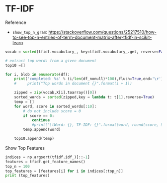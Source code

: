 # TF-IDF

Reference

- `show_top_n_gram`: https://stackoverflow.com/questions/25217510/how-to-see-top-n-entries-of-term-document-matrix-after-tfidf-in-scikit-learn


```py 
vocab = sorted(tfidf.vocabulary_, key=tfidf.vocabulary_.get, reverse=False)

# extract top words from a given document 
top10 =[]

for i, blob in enumerate(df):
    print('completed: %s' % (i/len(df_nonull)*100),flush=True,end='\r')      
    #     print("Top words in document {}".format(i + 1))

    zipped = zip(vocab,X[i].toarray()[0])
    sorted_words = sorted(zipped,key = lambda t: t[1],reverse=True)
    temp = []
    for word, score in sorted_words[:10]:
        # do not include score = 0 
        if score == 0: 
            continue 
            #print("\tWord: {}, TF-IDF: {}".format(word, round(score, 5)))        
        temp.append(word)

    top10.append(temp)
```

Show Top Features 

```py
indices = np.argsort(tfidf.idf_)[::-1]
features = tfidf.get_feature_names()
top_n = 100
top_features = [features[i] for i in indices[:top_n]]
print (top_features)
```